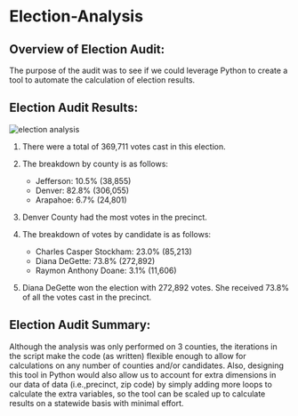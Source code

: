# Election-Analysis

## Overview of Election Audit: 
The purpose of the audit was to see if we could leverage Python to create a tool to automate the calculation of election results.

## Election Audit Results:

![election analysis](https://user-images.githubusercontent.com/68127033/89742605-4e66c280-da69-11ea-9b01-98b7e9827c4d.PNG)

1. There were a total of 369,711 votes cast in this election.
	
2. The breakdown by county is as follows:
	- Jefferson: 10.5% (38,855)
	- Denver: 82.8% (306,055)
	- Arapahoe: 6.7% (24,801)
		
3. Denver County had the most votes in the precinct. 
	
4. The breakdown of votes by candidate is as follows:
	
	- Charles Casper Stockham: 23.0% (85,213)
	- Diana DeGette: 73.8% (272,892)
	- Raymon Anthony Doane: 3.1% (11,606)
		
5. Diana DeGette won the election with 272,892 votes.  She received 73.8% of all the votes cast in the precinct.

## Election Audit Summary:
Although the analysis was only performed on 3 counties, the iterations in the script make the code (as written)
flexible enough to allow for calculations on any number of counties and/or candidates.  Also, designing this tool 
in Python would also allow us to account for extra dimensions in our data of data (i.e.,precinct, zip code) by
simply adding more loops to calculate the extra variables, so the tool can be scaled up to calculate results
on a statewide basis with minimal effort.
